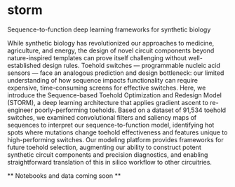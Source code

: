 # storm
Sequence-to-function deep learning frameworks for synthetic biology

While synthetic biology has revolutionized our approaches to medicine, agriculture, and energy, the design of novel circuit components beyond nature-inspired templates can prove itself challenging without well-established design rules. Toehold switches — programmable nucleic acid sensors — face an analogous prediction and design bottleneck: our limited understanding of how sequence impacts functionality can require expensive, time-consuming screens for effective switches. Here, we introduce the Sequence-based Toehold Optimization and Redesign Model (STORM), a deep learning architecture that applies gradient ascent to re-engineer poorly-performing toeholds. Based on a dataset of 91,534 toehold switches, we examined convolutional filters and saliency maps of sequences to interpret our sequence-to-function model, identifying hot spots where mutations change toehold effectiveness and features unique to high-performing switches. Our modeling platform provides frameworks for future toehold selection, augmenting our ability to construct potent synthetic circuit components and precision diagnostics, and enabling straightforward translation of this in silico workflow to other circuitries.

** Notebooks and data coming soon **
